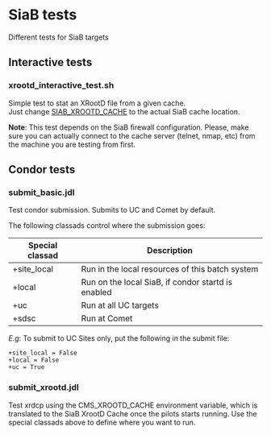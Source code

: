 # SiaB tests
 Different tests for SiaB targets

## Interactive tests
### xrootd\_interactive\_test.sh
Simple test to stat an XRootD file from a given cache.  
Just change [SIAB\_XROOTD\_CACHE](https://github.com/khurtado/siab-tests/blob/master/xrootd_interactive_test.sh#L3) to the actual SiaB cache location.

**Note**: This test depends on the SiaB firewall configuration. Please, make sure you can actually connect to the cache server (telnet, nmap, etc) from the machine you are testing from first.

## Condor tests
### submit\_basic.jdl
Test condor submission. Submits to UC and Comet by default.

The following classads control where the submission goes:

|Special classad|Description|
|----------------|-----|
|+site\_local| Run in the local resources of this batch system|
|+local| Run on the local SiaB, if condor startd is enabled|
|+uc| Run at all UC targets|
|+sdsc| Run at Comet|

*E.g*: To submit to UC Sites only, put the following in the submit file:
```
+site_local = False
+local = False
+uc = True
```
### submit\_xrootd.jdl
Test xrdcp using the CMS\_XROOTD\_CACHE environment variable, which is translated to the SiaB XrootD Cache once the pilots starts running. Use the special classads above to define where you want to run.
